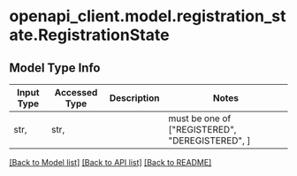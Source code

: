 # openapi_client.model.registration_state.RegistrationState

## Model Type Info
Input Type | Accessed Type | Description | Notes
------------ | ------------- | ------------- | -------------
str,  | str,  |  | must be one of ["REGISTERED", "DEREGISTERED", ] 

[[Back to Model list]](../../README.md#documentation-for-models) [[Back to API list]](../../README.md#documentation-for-api-endpoints) [[Back to README]](../../README.md)

